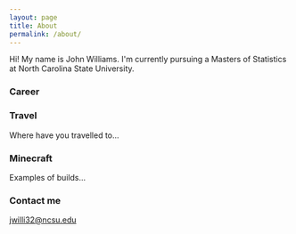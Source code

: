 ```yaml
---
layout: page
title: About
permalink: /about/
---
```


Hi!  My name is John Williams.  I'm currently pursuing a Masters of Statistics at North Carolina State University.

### Career



### Travel

Where have you travelled to...

### Minecraft

Examples of builds...

### Contact me

[jwilli32@ncsu.edu](mailto:jwilli32@ncsu.edu)
